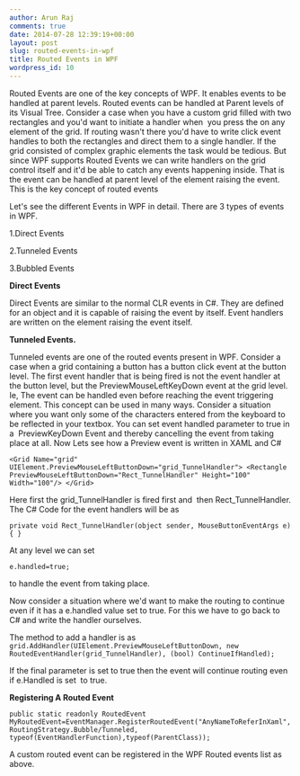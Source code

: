 ```yaml
---
author: Arun Raj
comments: true
date: 2014-07-28 12:39:19+00:00
layout: post
slug: routed-events-in-wpf
title: Routed Events in WPF
wordpress_id: 10
---
```


Routed Events are one of the key concepts of WPF. It enables events to be handled at parent levels. Routed events can be handled at Parent levels of its Visual Tree. Consider a case when you have a custom grid filled with two rectangles and you'd want to initiate a handler when  you press the on any element of the grid. If routing wasn't there you'd have to write click event handles to both the rectangles and direct them to a single handler. If the grid consisted of complex graphic elements the task would be tedious. But since WPF supports Routed Events we can write handlers on the grid control itself and it'd be able to catch any events happening inside. That is the event can be handled at parent level of the element raising the event. This is the key concept of routed events




Let's see the different Events in WPF in detail. There are 3 types of events in WPF.




1.Direct Events




2.Tunneled Events




3.Bubbled Events




**Direct Events**




Direct Events are similar to the normal CLR events in C#. They are defined for an object and it is capable of raising the event by itself. Event handlers are written on the element raising the event itself.




**Tunneled Events.**




Tunneled events are one of the routed events present in WPF. Consider a case when a grid containing a button has a button click event at the button level. The first event handler that is being fired is not the event handler at the button level, but the PreviewMouseLeftKeyDown event at the grid level. Ie, The event can be handled even before reaching the event triggering element. This concept can be used in many ways. Consider a situation where you want only some of the characters entered from the keyboard to be reflected in your textbox. You can set event handled parameter to true in a  PreviewKeyDown Event and thereby cancelling the event from taking place at all. Now Lets see how a Preview event is written in XAML and C#



`
<Grid Name="grid" UIElement.PreviewMouseLeftButtonDown="grid_TunnelHandler">
<Rectangle PreviewMouseLeftButtonDown="Rect_TunnelHandler" Height="100" Width="100"/>
</Grid>
`



Here first the grid_TunnelHandler is fired first and  then Rect_TunnelHandler. The C# Code for the event handlers will be as



`
private void Rect_TunnelHandler(object sender, MouseButtonEventArgs e)
{
}
`

At any level we can set

```
e.handled=true;
```


to handle the event from taking place.

Now consider a situation where we'd want to make the routing to continue even if it has a e.handled value set to true. For this we have to go back to C# and write the handler ourselves.

The method to add a handler is as
`
grid.AddHandler(UIElement.PreviewMouseLeftButtonDown, new RoutedEventHandler(grid_TunnelHandler), (bool) ContinueIfHandled);
`

If the final parameter is set to true then the event will continue routing even if e.Handled is set  to true.

**Registering A Routed Event**
```
public static readonly RoutedEvent MyRoutedEvent=EventManager.RegisterRoutedEvent("AnyNameToReferInXaml", RoutingStrategy.Bubble/Tunneled, typeof(EventHandlerFunction),typeof(ParentClass));
```

A custom routed event can be registered in the WPF Routed events list as above.
